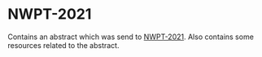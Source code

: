 # NWPT-2021
Contains an abstract which was send to [NWPT-2021](http://icetcs.ru.is/nwpt21/).
Also contains some resources related to the abstract.
